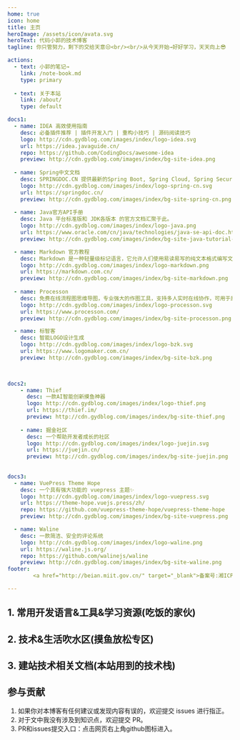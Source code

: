```yaml
---
home: true
icon: home
title: 主页
heroImage: /assets/icon/avata.svg
heroText: 代码小郭的技术博客
tagline: 你只管努力，剩下的交给天意😒<br/><br/>从今天开始→好好学习，天天向上😎

actions:
  - text: 小郭的笔记→
    link: /note-book.md
    type: primary
    
  - text: 关于本站
    link: /about/
    type: default

docs1:
  - name: IDEA 高效使用指南
    desc: 必备插件推荐 | 插件开发入门 | 重构小技巧 | 源码阅读技巧
    logo: http://cdn.gydblog.com/images/index/logo-idea.svg
    url: https://idea.javaguide.cn/ 
    repo: https://github.com/CodingDocs/awesome-idea
    preview: http://cdn.gydblog.com/images/index/bg-site-idea.png
    
  - name: Spring中文文档
    desc: SPRINGDOC.CN 提供最新的Spring Boot, Spring Cloud, Spring Security等Spring框架的官方中文文档
    logo: http://cdn.gydblog.com/images/index/logo-spring-cn.svg
    url: https://springdoc.cn/
    preview: http://cdn.gydblog.com/images/index/bg-site-spring-cn.png
    
  - name: Java官方API手册
    desc: Java 平台标准版和 JDK各版本 的官方文档汇聚于此。
    logo: http://cdn.gydblog.com/images/index/logo-java.png
    url: https://www.oracle.com/cn/java/technologies/java-se-api-doc.html
    preview: http://cdn.gydblog.com/images/index/bg-site-java-tutorial-oracle.png

  - name: Markdown 官方教程
    desc: Markdown 是一种轻量级标记语言，它允许人们使用易读易写的纯文本格式编写文档，Markdown文件的后缀名便是“.md”。
    logo: http://cdn.gydblog.com/images/index/logo-markdown.png
    url: https://markdown.com.cn/
    preview: http://cdn.gydblog.com/images/index/bg-site-markdown.png
  
  - name: Processon
    desc: 免费在线流程图思维导图，专业强大的作图工具，支持多人实时在线协作，可用于原型图、UML、BPMN、网络拓扑图等多种图形绘制
    logo: http://cdn.gydblog.com/images/index/logo-processon.svg
    url: https://www.processon.com/
    preview: http://cdn.gydblog.com/images/index/bg-site-processon.png

  - name: 标智客
    desc: 智能LOGO设计生成
    logo: http://cdn.gydblog.com/images/index/logo-bzk.svg
    url: https://www.logomaker.com.cn/
    preview: http://cdn.gydblog.com/images/index/bg-site-bzk.png
    


docs2:
    - name: Thief
      desc: 一款AI智能创新摸鱼神器
      logo: http://cdn.gydblog.com/images/index/logo-thief.png
      url: https://thief.im/
      preview: http://cdn.gydblog.com/images/index/bg-site-thief.png
      
    - name: 掘金社区
      desc: 一个帮助开发者成长的社区
      logo: http://cdn.gydblog.com/images/index/logo-juejin.svg
      url: https://juejin.cn/
      preview: http://cdn.gydblog.com/images/index/bg-site-juejin.png
      
 
docs3:
  - name: VuePress Theme Hope
    desc: 一个具有强大功能的 vuepress 主题✨
    logo: http://cdn.gydblog.com/images/index/logo-vuepress.svg
    url: https://theme-hope.vuejs.press/zh/
    repo: https://github.com/vuepress-theme-hope/vuepress-theme-hope
    preview: http://cdn.gydblog.com/images/index/bg-site-vuepress.png    

  - name: Waline
    desc: 一款简洁、安全的评论系统
    logo: http://cdn.gydblog.com/images/index/logo-waline.png
    url: https://waline.js.org/
    repo: https://github.com/walinejs/waline
    preview: http://cdn.gydblog.com/images/index/bg-site-waline.png    
footer:   
        <a href="http://beian.miit.gov.cn/" target="_blank">备案号:湘ICP备17020097号-1</a>

---
```


## 1. 常用开发语言&工具&学习资源(吃饭的家伙)

<SiteInfo
  v-for="item in $frontmatter.docs1"
  :key="item.link"
  v-bind="item"
/>

## 2. 技术&生活吹水区(摸鱼放松专区)
<SiteInfo
  v-for="item in $frontmatter.docs2"
  :key="item.link"
  v-bind="item"
/>
 

## 3. 建站技术相关文档(本站用到的技术栈)
<SiteInfo
  v-for="item in $frontmatter.docs3"
  :key="item.link"
  v-bind="item"
/>
 


## 参与贡献

1. 如果你对本博客有任何建议或发现内容有误的，欢迎提交 issues 进行指正。
2. 对于文中我没有涉及到知识点，欢迎提交 PR。
3. PR和issues提交入口：点击网页右上角github图标进入。

 